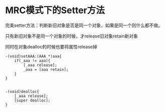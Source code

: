 # MRC模式下的Setter方法

完美setter方法：判断新旧对象是否是同一个对象，如果是同一个则什么都不做。

只有新旧对象不是同一个对象的时候，才release旧对象retain新对象



同时在对象dealloc的时候也要将属性release掉



```
-(void)setAAA:(AAA *)aaa{
    if(_aaa != aaa){
        [_aaa release];
        _aaa = [aaa retain];
    }
}


-(void)dealloc{
    [_aaa release];
    [super dealloc];
}
```



